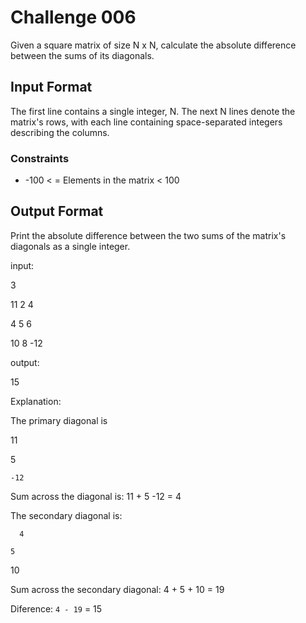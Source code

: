 # Challenge 006

Given a square matrix of size N x N, calculate the absolute difference between the sums of its diagonals.

## Input Format

The first line contains a single integer, N. The next N lines denote the matrix's rows, with each line containing space-separated integers describing the columns.

### Constraints

* -100 < = Elements in the matrix < 100

## Output Format

Print the absolute difference between the two sums of the matrix's diagonals as a single integer.

input:

3

11 2 4

4 5 6

10 8 -12

output:

15

Explanation:

The primary diagonal is

11

  5

    -12

Sum across the diagonal is: 11 + 5 -12 = 4

The secondary diagonal is:

      4

    5

  10

Sum across the secondary diagonal: 4 + 5 + 10 = 19

Diference: `4 - 19` = 15
